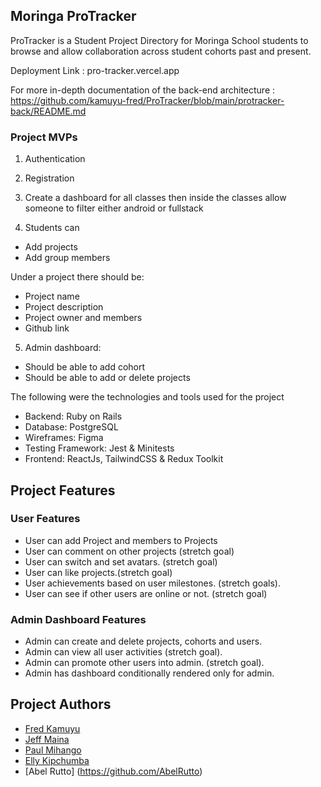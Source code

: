 ## Moringa ProTracker

ProTracker is a Student Project Directory for Moringa School students to browse and allow collaboration across student cohorts past and present.

Deployment Link : pro-tracker.vercel.app

For more in-depth documentation of the back-end architecture : https://github.com/kamuyu-fred/ProTracker/blob/main/protracker-back/README.md
### Project MVPs


1. Authentication 
2. Registration

3. Create a dashboard for all classes then inside the classes allow someone to filter either android or fullstack 

4. Students can 
- Add projects 
- Add group members 

Under a project there should be:
- Project name 
- Project description 
- Project owner and members 
- Github link 

5. Admin dashboard:
- Should be able to add cohort
- Should be able to add or delete projects 


The following were the technologies and tools used for the project
- Backend: Ruby on Rails
- Database: PostgreSQL
- Wireframes: Figma 
- Testing Framework: ​Jest & Minitests
- Frontend: ReactJs, TailwindCSS & Redux Toolkit

## Project Features

### User Features
- User can add Project and members to Projects
- User can comment on other projects (stretch goal)
- User can switch and set avatars. (stretch goal)
- User can like projects.(stretch goal)
- User achievements based on user milestones. (stretch goals).
- User can see if other users are online or not. (stretch goal)


### Admin Dashboard Features

- Admin can create and delete projects, cohorts and users.
- Admin can view all user activities (stretch goal).
- Admin can promote other users into admin. (stretch goal).
- Admin has dashboard conditionally rendered only for admin.


## Project Authors

- [Fred Kamuyu](https://github.com/kamuyu-fred)
- [Jeff Maina](https://github.com/jeffy2k)
- [Paul Mihango](https://github.com/pmihango)
- [Elly Kipchumba](https://github.com/kipchumba-ket)
- [Abel Rutto] (https://github.com/AbelRutto)

